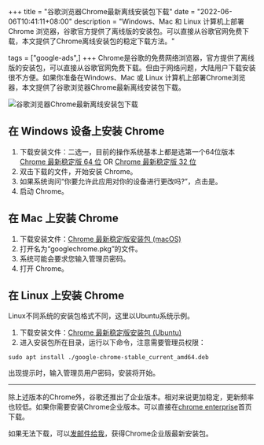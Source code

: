 +++
title = "谷歌浏览器Chrome最新离线安装包下载"
date = "2022-06-06T10:41:11+08:00"
description = "Windows、Mac 和 Linux 计算机上部署 Chrome 浏览器，谷歌官方提供了离线版的安装包。可以直接从谷歌官网免费下载，本文提供了Chrome离线安装包的稳定下载方法。"

tags = ["google-ads",]
+++
Chrome是谷歌的免费网络浏览器，官方提供了离线版的安装包，可以直接从谷歌官网免费下载。但由于网络问题，大陆用户下载安装很不方便。如果你准备在Windows、Mac 或 Linux 计算机上部署Chrome浏览器，本文提供了谷歌浏览器Chrome最新离线安装包下载。
<!--more-->
![谷歌浏览器Chrome最新离线安装包下载](/images/2022/0606-谷歌浏览器Chrome最新离线安装包下载.png)
## 在 Windows 设备上安装 Chrome
1. 下载安装文件：二选一，目前的操作系统基本上都是选第一个64位版本 [Chrome 最新稳定版 64 位](https://dl.google.com/release2/chrome/ade5ivbjyqxhzr5n4rtzkimdjmpq_102.0.5005.63/102.0.5005.63_chrome_installer.exe) OR [Chrome 最新稳定版 32 位](https://dl.google.com/release2/chrome/mqb6vsdr3sjna6t734prkfnc2i_102.0.5005.63/102.0.5005.63_chrome_installer.exe)
2. 双击下载的文件，开始安装 Chrome。
3. 如果系统询问“你要允许此应用对你的设备进行更改吗?”，点击是。
4. 启动 Chrome。

## 在 Mac 上安装 Chrome
1. 下载安装文件：[Chrome 最新稳定版安装包 (macOS)](https://dl.google.com/chrome/mac/stable/accept_tos%3Dhttps%253A%252F%252Fwww.google.com%252Fintl%252Fen_ph%252Fchrome%252Fterms%252F%26_and_accept_tos%3Dhttps%253A%252F%252Fpolicies.google.com%252Fterms/googlechrome.pkg)
2. 打开名为“googlechrome.pkg”的文件。
3. 系统可能会要求您输入管理员密码。
4. 打开 Chrome。

## 在 Linux 上安装 Chrome
Linux不同系统的安装包格式不同，这里以Ubuntu系统示例。
1. 下载安装文件：[Chrome 最新稳定版安装包 (Ubuntu)](https://dl.google.com/linux/direct/google-chrome-stable_current_amd64.deb)
2. 进入安装包所在目录，运行以下命令，注意需要管理员权限：

```
sudo apt install ./google-chrome-stable_current_amd64.deb
```
出现提示时，输入管理员用户密码，安装将开始。

---
除上述版本的Chrome外，谷歌还推出了企业版本。相对来说更加稳定，更新频率也较低。如果你需要安装Chrome企业版本。可以直接在[chrome enterprise](https://chromeenterprise.google/intl/zh_cn/)首页下载。

如果无法下载，可以[发邮件给我](mailto:plato@up.ac.cn)，获得Chrome企业版最新安装包。